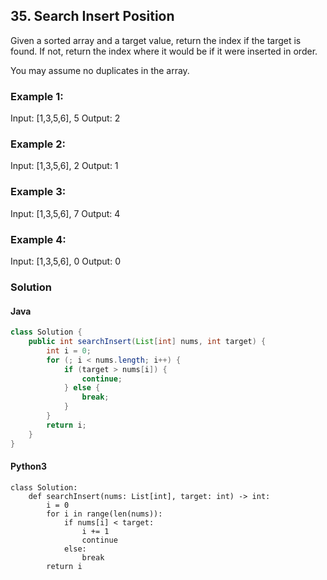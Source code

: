 ## 35. Search Insert Position

Given a sorted array and a target value, return the index if the target is found. If not, return the index where it would be if it were inserted in order.

You may assume no duplicates in the array.

### Example 1:

Input: [1,3,5,6], 5
Output: 2

### Example 2:

Input: [1,3,5,6], 2
Output: 1

### Example 3:

Input: [1,3,5,6], 7
Output: 4

### Example 4:

Input: [1,3,5,6], 0
Output: 0

### Solution

#### Java

```Java
class Solution {
    public int searchInsert(List[int] nums, int target) {
        int i = 0;
        for (; i < nums.length; i++) {
            if (target > nums[i]) {
                continue;
            } else {
                break;
            }
        }
        return i;
    }
}
```

#### Python3

```python3
class Solution:
    def searchInsert(nums: List[int], target: int) -> int:
        i = 0
        for i in range(len(nums)):
            if nums[i] < target:
                i += 1
                continue
            else:
                break
        return i
```
